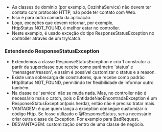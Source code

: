 * As classes de domínio (por exemplo, CozinhaService) não devem ter contato com protocolo HTTP, não pode ter contato com Web.
* Isso é para outra camada da aplicação.
* Logo, exceções que devem retornar, por exemplo, HttpStatus.NOT_FOUND, é melhor estar no controller. 
* Neste exemplo, é usado exceção do tipo ResponseStatusException no controller através de um try/catch.

### Estendendo ResponseStatusException
* Extendemos a classe ResponseStatusException e crio 1 construtor a partir da superclasse que recebe como parâmetro 'status' e 'mensagem/reason', e assim é possível customizar o status e a reason. 
* Existe uma sobrecarga de construtores, que recebe como padrão HttpStatus.NOT_FOUND, permitindo ter flexibilidade de informar outro também.
* Na classe de 'service' não se muda nada. Mas, no controller não é necessário mais o catch, pois o EntidadeNaoEncontradaException é um ResponseStatusException(pois herda), então não é preciso tratar mais.
* VANTAGEM: é que quem lança a exception consegue customizar o código Http. Se fosse utilizado o @ResponseStatus, seria necessário criar outra classe de Exception. Por exemplo para BadRequest.
* DESVANTAGEM: customização dentro de uma classe de negócio.